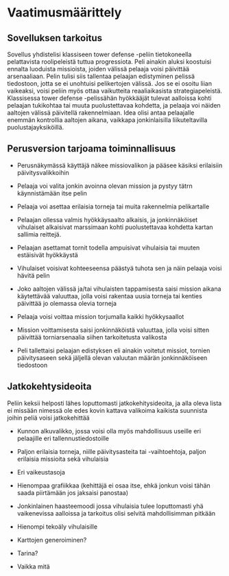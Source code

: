 # Vaatimusmäärittely

## Sovelluksen tarkoitus

Sovellus yhdistelisi klassiseen tower defense -peliin tietokoneella pelattavista roolipeleistä tuttua progressiota. Peli ainakin aluksi koostuisi ennalta luoduista missioista, joiden välissä pelaaja voisi päivittää arsenaaliaan. Pelin tulisi siis tallentaa pelaajan edistyminen pelissä tiedostoon, jotta se ei unohtuisi pelikertojen välissä. Jos se ei osoitu liian vaikeaksi, voisi peliin myös ottaa vaikutteita reaaliaikasista strategiapeleistä. Klassisessa tower defense -pelissähän hyökkääjät tulevat aalloissa kohti pelaajan tukikohtaa tai muuta puolustettavaa kohdetta, ja pelaaja voi näiden aaltojen välissä päivitellä rakennelmiaan. Idea olisi antaa pelaajalle enemmän kontrollia aaltojen aikana, vaikkapa jonkinlaisilla liikuteltavilla puolustajayksiköillä.

## Perusversion tarjoama toiminnallisuus

- Perusnäkymässä käyttäjä näkee missiovalikon ja pääsee käsiksi erilaisiin päivitysvalikkoihin

- Pelaaja voi valita jonkin avoinna olevan mission ja pystyy tätrn käynnistämään itse pelin

- Pelaaja voi asettaa erilaisia torneja tai muita rakennelmia pelikartalle

- Pelaajan ollessa valmis hyökkäysaalto alkaisis, ja jonkinnäköiset vihulaiset alkaisivat marssimaan kohti puolustettavaa kohdetta kartan sallimia reittejä.

- Pelaajan asettamat tornit todella ampuisivat vihulaisia tai muuten estäisivät hyökkäystä

- Vihulaiset voisivat kohteeseensa päästyä tuhota sen ja näin pelaaja voisi hävitä pelin

- Joko aaltojen välissä ja/tai vihulaisten tappamisesta saisi mission aikana käytettävää valuuttaa, jolla voisi rakentaa uusia torneja tai kenties päivittää jo olemassa olevia torneja

- Pelaaja voisi voittaa mission torjumalla kaikki hyökkysaallot

- Mission voittamisesta saisi jonkinnäköistä valuuttaa, jolla voisi sitten päivittää torniarsenaalia siihen tarkoitetusta valikosta

- Peli tallettaisi pelaajan edistyksen eli ainakin voitetut missiot, tornien päivitysaseen sekä jäljellä olevan valuutan määrän jonkinnäköiseen tiedostoon

## Jatkokehtysideoita

Peliin keksii helposti lähes loputtomasti jatkokehitysideoita, ja alla oleva lista ei missään nimessä ole edes kovin kattava valikoima kaikista suunnista joihin peliä voisi jatkokehittää

- Kunnon alkuvalikko, jossa voisi olla myös mahdollisuus useille eri pelaajille eri tallennustiedostoille

- Paljon erilaisia torneja, niille päivitysasteita tai -vaihtoehtoja, paljon erilaisia missioita sekä vihulaisia

- Eri vaikeustasoja

- Hienompaa grafiikkaa (kehittäjä ei osaa itse, ehkä jonkun voisi tähän saada piirtämään jos jaksaisi panostaa)

- Jonkinlainen haasteemoodi jossa vihulaisia tulee loputtomasti yhä vaikenevissa aalloissa ja tarkoitus olisi selvitä mahdollisimman pitkään

- Hienompi tekoäly vihulaisille

- Karttojen generoiminen?

- Tarina?

- Vaikka mitä
